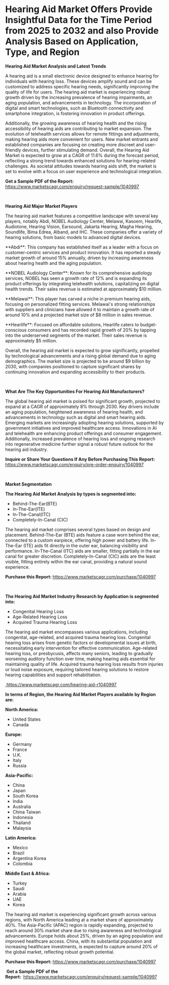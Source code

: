 <p><h1>Hearing Aid Market Offers Provide Insightful Data for the Time Period from 2025 to 2032 and also Provide Analysis Based on Application, Type, and Region</h1></p><p><strong>Hearing Aid Market Analysis and Latest Trends</strong></p>
<p><p>A hearing aid is a small electronic device designed to enhance hearing for individuals with hearing loss. These devices amplify sound and can be customized to address specific hearing needs, significantly improving the quality of life for users. The hearing aid market is experiencing robust growth driven by the increasing prevalence of hearing impairments, an aging population, and advancements in technology. The incorporation of digital and smart technologies, such as Bluetooth connectivity and smartphone integration, is fostering innovation in product offerings. </p><p>Additionally, the growing awareness of hearing health and the rising accessibility of hearing aids are contributing to market expansion. The evolution of telehealth services allows for remote fittings and adjustments, making hearing aids more convenient for users. New market entrants and established companies are focusing on creating more discreet and user-friendly devices, further stimulating demand. Overall, the Hearing Aid Market is expected to grow at a CAGR of 11.6% during the forecast period, reflecting a strong trend towards enhanced solutions for hearing-related challenges. As societal attitudes towards hearing aids shift, the market is set to evolve with a focus on user experience and technological integration.</p></p>
<p><strong>Get a Sample PDF of the Report:&nbsp;</strong> <a href="https://www.marketscagr.com/enquiry/request-sample/1040997?utm_campaign=3221&utm_medium=2&utm_source=Github&utm_content=ia&utm_term=14042025&utm_id=hearing-aid">https://www.marketscagr.com/enquiry/request-sample/1040997</a></p>
<p>&nbsp;</p>
<p><strong>Hearing Aid Major Market Players</strong></p>
<p><p>The hearing aid market features a competitive landscape with several key players, notably Abdi, NOBEL Audiology Center, Melawai, Kasoem, Hearlife, Audiotone, Hearing Vision, Earsound, Jakarta Hearing, Magha Hearing, Soundlife, Bima Edrea, Alband, and IHC. These companies offer a variety of hearing solutions, from basic models to advanced digital devices.</p><p>**Abdi**: This company has established itself as a leader with a focus on customer-centric services and product innovation. It has reported a steady market growth of around 15% annually, driven by increasing awareness about hearing health and the aging population.</p><p>**NOBEL Audiology Center**: Known for its comprehensive audiology services, NOBEL has seen a growth rate of 12% and is expanding its product offerings by integrating telehealth solutions, capitalizing on digital health trends. Their sales revenue is estimated at approximately $10 million.</p><p>**Melawai**: This player has carved a niche in premium hearing aids, focusing on personalized fitting services. Melawai's strong relationships with suppliers and clinicians have allowed it to maintain a growth rate of around 10% and a projected market size of $8 million in sales revenue.</p><p>**Hearlife**: Focused on affordable solutions, Hearlife caters to budget-conscious consumers and has recorded rapid growth of 20% by tapping into the underserved segments of the market. Their sales revenue is approximately $5 million.</p><p>Overall, the hearing aid market is expected to grow significantly, propelled by technological advancements and a rising global demand due to aging demographics. The market size is projected to be around $9 billion by 2030, with companies positioned to capture significant shares by continuing innovation and expanding accessibility to their products.</p></p>
<p>&nbsp;</p>
<p><strong>What Are The Key Opportunities For Hearing Aid Manufacturers?</strong></p>
<p><p>The global hearing aid market is poised for significant growth, projected to expand at a CAGR of approximately 8% through 2030. Key drivers include an aging population, heightened awareness of hearing health, and advancements in technology such as digital and smart hearing aids. Emerging markets are increasingly adopting hearing solutions, supported by government initiatives and improved healthcare access. Innovations in AI and telehealth are enhancing product offerings and consumer engagement. Additionally, increased prevalence of hearing loss and ongoing research into regenerative medicine further signal a robust future outlook for the hearing aid industry.</p></p>
<p><strong>Inquire or Share Your Questions If Any Before Purchasing This Report:</strong> <a href="https://www.marketscagr.com/enquiry/pre-order-enquiry/1040997?utm_campaign=3221&utm_medium=2&utm_source=Github&utm_content=ia&utm_term=14042025&utm_id=hearing-aid">https://www.marketscagr.com/enquiry/pre-order-enquiry/1040997</a></p>
<p>&nbsp;</p>
<p><strong>Market Segmentation</strong></p>
<p><strong>The Hearing Aid Market Analysis by types is segmented into:</strong></p>
<p><ul><li>Behind-The-Ear(BTE)</li><li>In-The-Ear(ITE)</li><li>In-The-Canal(ITC)</li><li>Completely-In-Canal (CIC)</li></ul></p>
<p><p>The hearing aid market comprises several types based on design and placement. Behind-The-Ear (BTE) aids feature a case worn behind the ear, connected to a custom earpiece, offering high power and battery life. In-The-Ear (ITE) aids fit directly in the outer ear, balancing visibility and performance. In-The-Canal (ITC) aids are smaller, fitting partially in the ear canal for greater discretion. Completely-In-Canal (CIC) aids are the least visible, fitting entirely within the ear canal, providing a natural sound experience.</p></p>
<p><strong>Purchase this Report:&nbsp;</strong><a href="https://www.marketscagr.com/purchase/1040997?utm_campaign=3221&utm_medium=2&utm_source=Github&utm_content=ia&utm_term=14042025&utm_id=hearing-aid">https://www.marketscagr.com/purchase/1040997</a></p>
<p>&nbsp;</p>
<p><strong>The Hearing Aid Market Industry Research by Application is segmented into:</strong></p>
<p><ul><li>Congenital Hearing Loss</li><li>Age-Related Hearing Loss</li><li>Acquired Trauma Hearing Loss</li></ul></p>
<p><p>The hearing aid market encompasses various applications, including congenital, age-related, and acquired trauma hearing loss. Congenital hearing loss arises from genetic factors or developmental issues at birth, necessitating early intervention for effective communication. Age-related hearing loss, or presbycusis, affects many seniors, leading to gradually worsening auditory function over time, making hearing aids essential for maintaining quality of life. Acquired trauma hearing loss results from injuries or loud noise exposure, requiring tailored hearing solutions to restore hearing capabilities and support rehabilitation.</p></p>
<p><a href="https://www.marketscagr.com/hearing-aid-r1040997?utm_campaign=3221&utm_medium=2&utm_source=Github&utm_content=ia&utm_term=14042025&utm_id=hearing-aid">&nbsp;https://www.marketscagr.com/hearing-aid-r1040997</a></p>
<p><strong>In terms of Region, the Hearing Aid Market Players available by Region are:</strong></p>
<p>
    <p> <strong> North America: </strong>
        <ul>
            <li>United States</li>
            <li>Canada</li>
        </ul>
        </p> 
    <p> <strong> Europe: </strong>
        <ul>
            <li>Germany</li>
            <li>France</li>
            <li>U.K.</li>
            <li>Italy</li>
            <li>Russia</li>
        </ul>
        </p> 
    <p> <strong> Asia-Pacific: </strong>
        <ul>
            <li>China</li>
            <li>Japan</li>
            <li>South Korea</li>
            <li>India</li>
            <li>Australia</li>
            <li>China Taiwan</li>
            <li>Indonesia</li>
            <li>Thailand</li>
            <li>Malaysia</li>
        </ul>
        </p> 
    <p> <strong> Latin America: </strong>
        <ul>
            <li>Mexico</li>
            <li>Brazil</li>
            <li>Argentina Korea</li>
            <li>Colombia</li>
        </ul>
        </p> 
    <p> <strong> Middle East & Africa: </strong>
        <ul>
            <li>Turkey</li>
            <li>Saudi</li>
            <li>Arabia</li>
            <li>UAE</li>
            <li>Korea</li>
        </ul>
    </p>
    </p>
<p><p>The hearing aid market is experiencing significant growth across various regions, with North America leading at a market share of approximately 40%. The Asia-Pacific (APAC) region is rapidly expanding, projected to reach around 30% market share due to rising awareness and technological advancements. Europe holds about 25%, driven by an aging population and improved healthcare access. China, with its substantial population and increasing healthcare investments, is expected to capture around 20% of the global market, reflecting robust growth potential.</p></p>
<p><strong>Purchase this Report: </strong><a href="https://www.marketscagr.com/purchase/1040997?utm_campaign=3221&utm_medium=2&utm_source=Github&utm_content=ia&utm_term=14042025&utm_id=hearing-aid">https://www.marketscagr.com/purchase/1040997</a></p>
<p>&nbsp;<strong>Get a Sample PDF of the Report:&nbsp;&nbsp;</strong><a href="https://www.marketscagr.com/enquiry/request-sample/1040997?utm_campaign=3221&utm_medium=2&utm_source=Github&utm_content=ia&utm_term=14042025&utm_id=hearing-aid">https://www.marketscagr.com/enquiry/request-sample/1040997</a></p>
<p><strong></strong></p>
<p><p></p><p></p><p></p></p>
